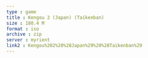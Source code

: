 ```yaml
---
type : game
title : Kengou 2 (Japan) (Taikenban)
size : 180.4 M
format : iso
archive : zip
server : myrient
link2 : Kengou%202%20%28Japan%29%20%28Taikenban%29
---
```

